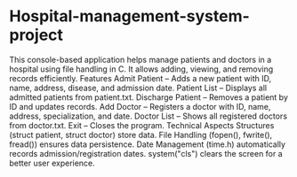 # Hospital-management-system-project
 This console-based application helps manage patients and doctors in a hospital using file handling in C. It allows adding, viewing, and removing records efficiently.  Features Admit Patient – Adds a new patient with ID, name, address, disease, and admission date.  Patient List – Displays all admitted patients from patient.txt.  Discharge Patient – Removes a patient by ID and updates records.  Add Doctor – Registers a doctor with ID, name, address, specialization, and date.  Doctor List – Shows all registered doctors from doctor.txt.  Exit – Closes the program.  Technical Aspects Structures (struct patient, struct doctor) store data.  File Handling (fopen(), fwrite(), fread()) ensures data persistence.  Date Management (time.h) automatically records admission/registration dates.  system("cls") clears the screen for a better user experience.

